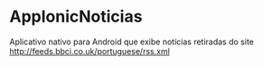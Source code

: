 # AppIonicNoticias
Aplicativo nativo para Android que exibe notícias retiradas do site http://feeds.bbci.co.uk/portuguese/rss.xml
